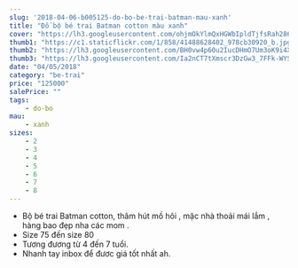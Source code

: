 ```yaml
---
slug: '2018-04-06-b005125-do-bo-be-trai-batman-mau-xanh'
title: "Đồ bộ bé trai Batman cotton màu xanh"
cover: "https://lh3.googleusercontent.com/ohjmOkYlmQxHGWbIpldTjfsRah286qGNwe2XlbXBZ6oWLMMGWY15kPtbEm9GrPeI3JERQrmqLgXWgOs0z4gKWRuPhCux3ZcFoW6UEmFE-e8PuOzN3sXNGGcFc3UNpfq3wNBwiPjscPPoSbltc6GVO_qtO4D6DuV87RvTkRl0PiRT1Z1iLJwKx2NfjbTU-IL7PoYfyy1RDu9_oUYPHZMsjelguWaJ4PdqWo4HM0fUR0pHbYeYfzXO_r5QLsLJs9SlfTOtaYD2WfSE-xCu03Rvg-fb5MGfq6i6-u2FTJXOjNrtkmMuOQw6uoHjifVIN4m4-qeToMOGyEIsNL72ZkwSi-F_JFpTIpeJT2qoU4Uu1d_uG5I3nGa1w4Q5DRO8ZJXV4Tsvhw-Y782AVXyFVnxXGF1AUZTuMLQEdunjo3hLLlbphzxJ4pTdQUzr8UvMalTuRwBq1dDTqS59tRfSX5T5Llc8oLRiLKezZpKnrmQzDTr_3Ug1dXz-1467hRUUZ17D16xWd-2FJmzWREMMaQglvESmDBSdlmc6lxnuRHcgz1mXsXMlbP9kygXd65apAHVQBZnjyMnzshzFYzPFMwcE-qTLRT_xDeliEDke9Ixvl2XCYyH86zqrDH48rNWfOvO_UFcp51VDPT8MQNdFFQsOBKHTCPFIlyXQ=w930-h949-no"
thumb1: "https://c1.staticflickr.com/1/858/41488628402_978cb30920_b.jpg"
thumb2: "https://lh3.googleusercontent.com/BH0vw4p60u2IucDHmO7Um3oK9i4XNr34YrXtPqlSzIcbgtE3XJAu40_uMl_3PyuaPFBrH1brTB-SiNeu7aaMD76s8jGxHC9hf-g2EpBcxK8BnyCtgglCksOHAW-YnobkV5xbnpVyk5My9ZrDazdx8Bo3hdf10TOfoeFKoZmWnVJHr7csR4a9RFF-c_o50nNqSUIW8-q0pI-EUSuBQ5FKg8sh5mpkf8LYXk3T3vthjODh75EXwixRH5kysx1ddRQHQxRsJQtLiLWyNjXfuTRhlJzS0O8jC5NbbaNwpk0twy1bpl7ftre7cYcrH7VM_WwwPFjYRiYu6UUMSor__xY0h2XARVNKu6fTB9-kODTCmWVVwd_aa-cH82DlJqo7_gSG8HJnJworj3m4LZzg8Dp-AKBrJY3mI2RkZ-Gx3nUu1Nh9rboA4qK7Uq22H61aR8p_Eg9-7i4pt2VZoJsflgl7OTcbBwP8fJhEfrKKa7dffeMQnzSpx7r17HtluahETRtJOd1M1KQtDq8JN90BVQf82CxGF5ic8fqvKzRR_GqRpYytqNNUef1Z7Mebu1pbrFFjjm5jrXZZMVyX9MHfQFP7wXcJiXlRhiCHCiuLbZvOMa31NGtYjR5R4RPjXahUELjOmjdN45LkQ3fAoDpG-jc5ZYLof9M6A0io=w1424-h949-no"
thumb3: "https://lh3.googleusercontent.com/Ia2nCT7tXmscr3DzGw3_7FFk-WYSVO5pWr8sC6U-I7EXAcxwKvyJegn7RijYxM3-W1J3QJKF0a9FlRPK5WruzI3h9UbxxD6vMlp6yQZXtErb5oYDo_L-E5Jx6FYbAmyxUKF9m4UxOwr65XXqG7S2CQDKGCsbJDMhzD_1FdzBbO_SYI1dlLIHQyJhHxoqMglj-UF3vrrBjYrNON7omqSusPNobw3__SxIE0LSFlb-r1xGZJIOlFcd-y4fwnN87Th3Y7HHODCMDxZN0mZtlpwvbvl459-kg4xtflNQSIr0KI7tycQLAyq5S5venY28HVoAERzQ7A9F1BKEm5k_5VqaYiBns2DB0AGowruikQLohgg7x_thTmsCMsuTjJf2aToyUp0BkF_wvg3J0HWpYjThxg_8C5cEWzrEB4PFlenmD_864JIBL6_jeA5LxRLD3q8kGVJd-ovfxVkkxWZqNws4035TFvuu985yMk1vz9ost-4xFFCHgl9AmItZF4CqZZGDYEYJYPGX72ZBVF7gpBMBVVD9T2auSCTYcpiNDWwyCreflsXiS7DvIeVBdzTf5TuudRvaCiVq89k5xdHomuMV_gi3-CDIkWH0FENlKrNdTTr7GIVM4yNvrqthw9kGsWYmpJx-1P8baKS45nqqrAo9CVOjfjRWRN3V=w934-h949-no"
date: "04/05/2018"
category: "be-trai"
price: "125000"
salePrice: ""
tags:
    - do-bo
mau:
    - xanh
sizes:
    - 2
    - 3
    - 4
    - 5
    - 6
    - 7
    - 8
---
```


- Bộ bé trai Batman cotton, thâm hút mồ hôi , mặc nhà thoải mái lắm , hàng bao đẹp nha các mom .
- Size 75 đến size 80
- Tương đương từ 4 đến 7 tuổi. 
- Nhanh tay inbox để đươc giá tốt nhất ah.